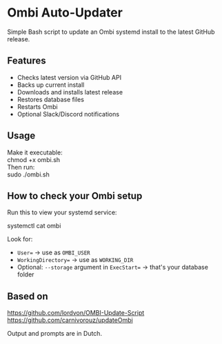 # Ombi Auto-Updater

Simple Bash script to update an Ombi systemd install to the latest GitHub release.

## Features

- Checks latest version via GitHub API  
- Backs up current install  
- Downloads and installs latest release  
- Restores database files  
- Restarts Ombi  
- Optional Slack/Discord notifications

## Usage
Make it executable:  
chmod +x ombi.sh  
Then run:  
sudo ./ombi.sh  

## How to check your Ombi setup

Run this to view your systemd service:

systemctl cat ombi

Look for:

- `User=` → use as `OMBI_USER`
- `WorkingDirectory=` → use as `WORKING_DIR`
- Optional: `--storage` argument in `ExecStart=` → that's your database folder

## Based on

https://github.com/lordvon/OMBI-Update-Script  
https://github.com/carnivorouz/updateOmbi

Output and prompts are in Dutch.
